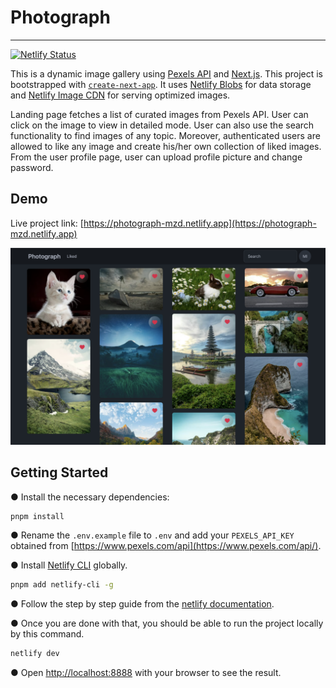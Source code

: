# Photograph

---

[![Netlify Status](https://api.netlify.com/api/v1/badges/ca78c2f8-af5d-4341-94a7-bc0b49d0b270/deploy-status)](https://app.netlify.com/sites/photograph-mzd/deploys)

This is a dynamic image gallery using [Pexels API]() and [Next.js](https://nextjs.org/). This project is bootstrapped with [`create-next-app`](https://github.com/vercel/next.js/tree/canary/packages/create-next-app). It uses [Netlify Blobs](https://docs.netlify.com/blobs/overview/) for data storage and [Netlify Image CDN](https://docs.netlify.com/image-cdn/overview/) for serving optimized images.

Landing page fetches a list of curated images from Pexels API. User can click on the image to view in detailed mode. User can also use the search functionality to find images of any topic. Moreover, authenticated users are allowed to like any image and create his/her own collection of liked images. From the user profile page, user can upload profile picture and change password.

## Demo

Live project link: [https://photograph-mzd.netlify.app](https://photograph-mzd.netlify.app)

![Project screenshot](docs/image.png)

## Getting Started

● Install the necessary dependencies:

```bash
pnpm install
```

● Rename the `.env.example` file to `.env` and add your `PEXELS_API_KEY` obtained from [https://www.pexels.com/api](https://www.pexels.com/api/).

● Install [Netlify CLI](https://www.netlify.com/platform/core/cli) globally.

```bash
pnpm add netlify-cli -g
```

● Follow the step by step guide from the [netlify documentation](https://docs.netlify.com/cli/get-started/).

● Once you are done with that, you should be able to run the project locally by this command.

```bash
netlify dev
```

● Open [http://localhost:8888](http://localhost:8888) with your browser to see the result.
